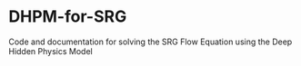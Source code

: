 # DHPM-for-SRG
Code and documentation for solving the SRG Flow Equation using the Deep Hidden Physics Model
